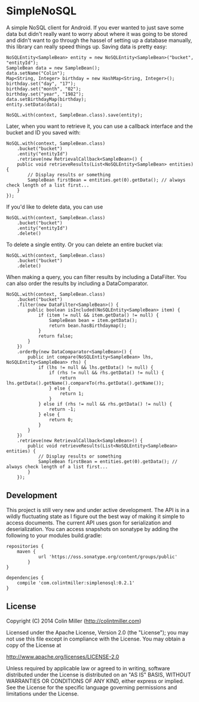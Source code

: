 SimpleNoSQL
===========

A simple NoSQL client for Android. If you ever wanted to just save some data but didn't really want to worry about
where it was going to be stored and didn't want to go through the hassel of setting up a database manually, this
library can really speed things up. Saving data is pretty easy:

    NoSQLEntity<SampleBean> entity = new NoSQLEntity<SampleBean>("bucket", "entityId");
	SampleBean data = new SampleBean();
	data.setName("Colin");
	Map<String, Integer> birthday = new HashMap<String, Integer>();
	birthday.set("day", "17");
	birthday.set("month", "02");
	birthday.set("year", "1982");
	data.setBirthdayMap(birthday);
	entity.setData(data);

    NoSQL.with(context, SampleBean.class).save(entity);

Later, when you want to retrieve it, you can use a callback interface and the bucket and ID you saved with:

    NoSQL.with(context, SampleBean.class)
        .bucket("bucket")
        .entity("entityId")
        .retrieve(new RetrievalCallback<SampleBean>() {
		public void retrieveResults(List<NoSQLEntity<SampleBean> entities) {
			// Display results or something	
			SampleBean firstBean = entities.get(0).getData(); // always check length of a list first...
		}	
	});

If you'd like to delete data, you can use

    NoSQL.with(context, SampleBean.class)
        .bucket("bucket")
        .entity("entityId")
        .delete()

To delete a single entity. Or you can delete an entire bucket via:

    NoSQL.with(context, SampleBean.class)
        .bucket("bucket")
        .delete()

When making a query, you can filter results by including a DataFilter. You can also order the results by including a
DataComparator.

    NoSQL.with(context, SampleBean.class)
        .bucket("bucket")
        .filter(new DataFilter<SampleBean>() {
            public boolean isIncluded(NoSQLEntity<SampleBean> item) {
                if (item != null && item.getData() != null) {
                    SampleBean bean = item.getData();
                    return bean.hasBirthdaymap();
                }
                return false;
            }
        })
        .orderBy(new DataComparator<SampleBean>() {
            public int compare(NoSQLEntity<SampleBean> lhs, NoSQLEntity<SampleBean> rhs) {
                if (lhs != null && lhs.getData() != null) {
                    if (rhs != null && rhs.getData() != null) {
                        return lhs.getData().getName().compareTo(rhs.getData().getName());
                    } else {
                        return 1;
                    }
                } else if (rhs != null && rhs.getData() != null) {
                    return -1;
                } else {
                    return 0;
                }
            }
        })
        .retrieve(new RetrievalCallback<SampleBean>() {
            public void retrieveResults(List<NoSQLEntity<SampleBean> entities) {
                // Display results or something
                SampleBean firstBean = entities.get(0).getData(); // always check length of a list first...
            }
        });

Development
-----------
This project is still very new and under active development. The API is in a wildly fluctuating state as I figure out
the best way of making it simple to access documents. The current API uses gson for serialization and deserialization.
You can access snapshots on sonatype by adding the following to your modules build.gradle:

    repositories {
	    maven {
		        url 'https://oss.sonatype.org/content/groups/public'
		    }
	}

    dependencies {
	    compile 'com.colintmiller:simplenosql:0.2.1'
	}

License
-------

Copyright (C) 2014 Colin Miller (http://colintmiller.com)

Licensed under the Apache License, Version 2.0 (the "License");
you may not use this file except in compliance with the License.
You may obtain a copy of the License at

  http://www.apache.org/licenses/LICENSE-2.0

Unless required by applicable law or agreed to in writing, software
distributed under the License is distributed on an "AS IS" BASIS,
WITHOUT WARRANTIES OR CONDITIONS OF ANY KIND, either express or implied.
See the License for the specific language governing permissions and
limitations under the License.